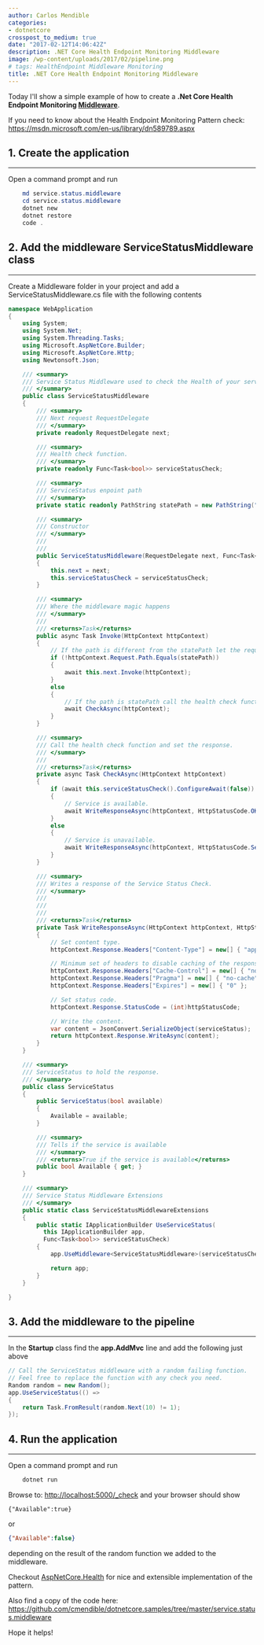 ```yaml
---
author: Carlos Mendible
categories:
- dotnetcore
crosspost_to_medium: true
date: "2017-02-12T14:06:42Z"
description: .NET Core Health Endpoint Monitoring Middleware
image: /wp-content/uploads/2017/02/pipeline.png
# tags: HealthEndpoint Middleware Monitoring
title: .NET Core Health Endpoint Monitoring Middleware
---
```

Today I'll show a simple example of how to create a **.Net Core Health Endpoint Monitoring <a href="https://docs.microsoft.com/en-us/aspnet/core/fundamentals/middleware" target="_blank">Middleware</a>**.

If you need to know about the Health Endpoint Monitoring Pattern check: <a href="https://msdn.microsoft.com/en-us/library/dn589789.aspx" target="_blank">https://msdn.microsoft.com/en-us/library/dn589789.aspx</a>

## 1. Create the application
---
  
Open a command prompt and run 
    
``` powershell
    md service.status.middleware
    cd service.status.middleware
    dotnet new
    dotnet restore
    code .
```

## 2. Add the middleware ServiceStatusMiddleware class
---

Create a Middleware folder in your project and add a ServiceStatusMiddleware.cs file with the following contents 
    
``` csharp
namespace WebApplication
{
    using System;
    using System.Net;
    using System.Threading.Tasks;
    using Microsoft.AspNetCore.Builder;
    using Microsoft.AspNetCore.Http;
    using Newtonsoft.Json;

    /// <summary>
    /// Service Status Middleware used to check the Health of your service.
    /// </summary>
    public class ServiceStatusMiddleware
    {
        /// <summary>
        /// Next request RequestDelegate
        /// </summary>
        private readonly RequestDelegate next;

        /// <summary>
        /// Health check function.
        /// </summary>
        private readonly Func<Task<bool>> serviceStatusCheck;

        /// <summary>
        /// ServiceStatus enpoint path 
        /// </summary>
        private static readonly PathString statePath = new PathString("/_check");

        /// <summary>
        /// Constructor
        /// </summary>
        /// 
        /// 
        public ServiceStatusMiddleware(RequestDelegate next, Func<Task<bool>> serviceStatusCheck)
        {
            this.next = next;
            this.serviceStatusCheck = serviceStatusCheck;
        }

        /// <summary>
        /// Where the middleware magic happens
        /// </summary>
        /// 
        /// <returns>Task</returns>
        public async Task Invoke(HttpContext httpContext)
        {
            // If the path is different from the statePath let the request through the normal pipeline.
            if (!httpContext.Request.Path.Equals(statePath))
            {
                await this.next.Invoke(httpContext);
            }
            else
            {
                // If the path is statePath call the health check function.
                await CheckAsync(httpContext);
            }
        }

        /// <summary>
        /// Call the health check function and set the response.
        /// </summary>
        /// 
        /// <returns>Task</returns>
        private async Task CheckAsync(HttpContext httpContext)
        {
            if (await this.serviceStatusCheck().ConfigureAwait(false))
            {
                // Service is available.
                await WriteResponseAsync(httpContext, HttpStatusCode.OK, new ServiceStatus(true));
            }
            else
            {
                // Service is unavailable.
                await WriteResponseAsync(httpContext, HttpStatusCode.ServiceUnavailable, new ServiceStatus(false));
            }
        }

        /// <summary>
        /// Writes a response of the Service Status Check.
        /// </summary>
        /// 
        /// 
        /// 
        /// <returns>Task</returns>
        private Task WriteResponseAsync(HttpContext httpContext, HttpStatusCode httpStatusCode, ServiceStatus serviceStatus)
        {
            // Set content type.
            httpContext.Response.Headers["Content-Type"] = new[] { "application/json" };

            // Minimum set of headers to disable caching of the response.
            httpContext.Response.Headers["Cache-Control"] = new[] { "no-cache, no-store, must-revalidate" };
            httpContext.Response.Headers["Pragma"] = new[] { "no-cache" };
            httpContext.Response.Headers["Expires"] = new[] { "0" };

            // Set status code.
            httpContext.Response.StatusCode = (int)httpStatusCode;

            // Write the content.
            var content = JsonConvert.SerializeObject(serviceStatus);
            return httpContext.Response.WriteAsync(content);
        }
    }

    /// <summary>
    /// ServiceStatus to hold the response. 
    /// </summary>
    public class ServiceStatus
    {
        public ServiceStatus(bool available)
        {
            Available = available;
        }

        /// <summary>
        /// Tells if the service is available
        /// </summary>
        /// <returns>True if the service is available</returns>
        public bool Available { get; }
    }

    /// <summary>
    /// Service Status Middleware Extensions
    /// </summary>
    public static class ServiceStatusMiddlewareExtensions
    {
        public static IApplicationBuilder UseServiceStatus(
          this IApplicationBuilder app,
          Func<Task<bool>> serviceStatusCheck)
        {
            app.UseMiddleware<ServiceStatusMiddleware>(serviceStatusCheck);

            return app;
        }
    }

}
```

## 3. Add the middleware to the pipeline
---
  
In the **Startup** class find the **app.AddMvc** line and add the following just above 
    
``` csharp
// Call the ServiceStatus middleware with a random failing function. 
// Feel free to replace the function with any check you need.
Random random = new Random();
app.UseServiceStatus(() => 
{
    return Task.FromResult(random.Next(10) != 1);
});
```

## 4. Run the application
---
Open a command prompt and run 
    
``` powershell
    dotnet run
```
Browse to: <a href="http://localhost:5000/_check" target="_blank">http://localhost:5000/_check</a> and your browser should show

```json"
{"Available":true}
```
or

``` json
{"Available":false}
```
    
depending on the result of the random function we added to the middleware.
      
Checkout <a href="https://github.com/lurumad/aspnetcore-health" target="_blank">AspNetCore.Health</a> for nice and extensible implementation of the pattern.
  
Also find a copy of the code here: <a href="https://github.com/cmendible/dotnetcore.samples/tree/master/service.status.middleware">https://github.com/cmendible/dotnetcore.samples/tree/master/service.status.middleware</a>
  
Hope it helps!